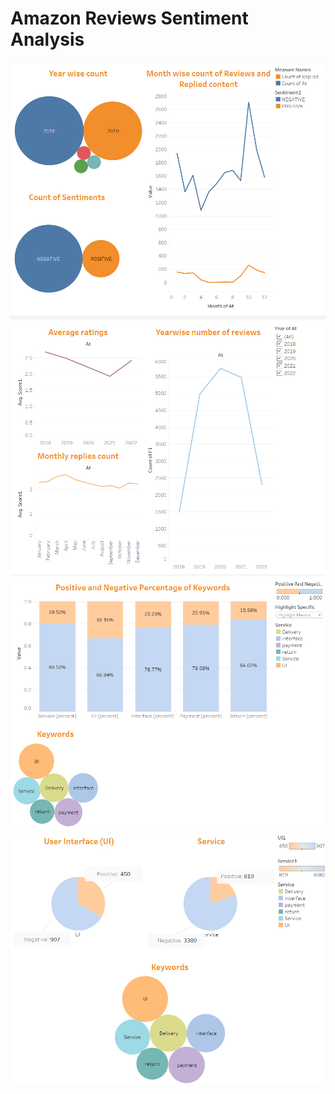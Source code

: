 # Amazon Reviews Sentiment Analysis

![](dashboard1.png)
![](dashboard2.png)
![](dashboard3.png)
![](dashboard4.png)

